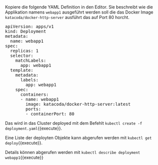 Kopiere die folgende YAML Definition in den Editor. Sie beschreibt wie die Applikation namens `webapp1` ausgeführt werden soll die das Docker Image `katacoda/docker-http-server` ausführt das auf Port 80 horcht.


<pre class="file" data-filename="deployment.yaml">
apiVersion: apps/v1
kind: Deployment
metadata:
  name: webapp1
spec:
  replicas: 1
  selector:
    matchLabels:
      app: webapp1
  template:
    metadata:
      labels:
        app: webapp1
    spec:
      containers:
      - name: webapp1
        image: katacoda/docker-http-server:latest
        ports:
        - containerPort: 80
</pre>

Das wird in das Cluster deployed mit dem Befehlt `kubectl create -f deployment.yaml`{{execute}}.

Eine Liste der deployten Objekte kann abgerufen werden mit `kubectl get deploy`{{execute}}.

Details können abgerufen werden mit `kubectl describe deployment webapp1`{{execute}}